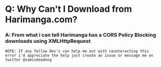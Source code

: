 # Q: Why Can't I Download from Harimanga.com?

### A: From what i can tell Harimanga has a CORS Policy Blocking downloads using XMLHttpRequest 
`NOTE: If any fellow Dev's can help me out with counteracting this error i'd appreciate the help just create an issue or message me on twitter @samisdeadong`
